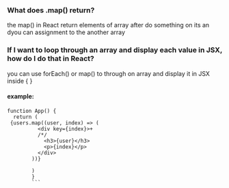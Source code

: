 ### What does .map() return?
the map() in React return elements of array after do something on its an dyou can assignment to the another array

### If I want to loop through an array and display each value in JSX, how do I do that in React?
you can use forEach() or map() to through on array and display it in JSX inside { }
#### example:
```
function App() {
  return (
 {users.map((user, index) => (
          <div key={index}>+
          /*/
            <h3>{user}</h3>
            <p>{index}</p>
          </div>
        ))}
        
        )
        }
        ```

